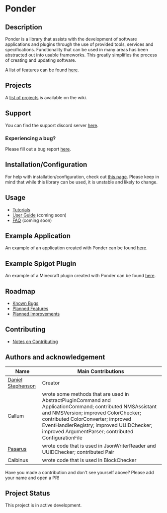# Ponder

## Description
Ponder is a library that assists with the development of software applications and plugins through the use of provided tools, services and specifications. Functionality that can be used in many areas has been abstracted out into usable frameworks. This greatly simplifies the process of creating and updating software.

A list of features can be found [here](https://github.com/Preponderous-Software/Ponder/wiki/Features).

## Projects
A [list of projects](https://github.com/Preponderous-Software/Ponder/wiki/Projects) is available on the wiki.

## Support
You can find the support discord server [here](https://discord.gg/G6wQxfcBMt).

### Experiencing a bug?
Please fill out a bug report [here](https://github.com/Preponderous-Software/Ponder/issues?q=is%3Aissue+is%3Aopen+label%3Abug).

## Installation/Configuration
For help with installation/configuration, check out [this page](https://github.com/Preponderous-Software/Ponder/wiki/Tutorial-0-(Setup)). Please keep in mind that while this library can be used, it is unstable and likely to change.

## Usage
- [Tutorials](https://github.com/Preponderous-Software/Ponder/wiki/List-of-Tutorials)
- [User Guide](https://github.com/Preponderous-Software/Ponder/wiki/Guide) (coming soon)
- [FAQ](https://github.com/Preponderous-Software/Ponder/wiki/FAQ) (coming soon)

## Example Application
An example of an application created with Ponder can be found [here](https://github.com/Preponderous-Software/ExamplePonderApplication).

## Example Spigot Plugin
An example of a Minecraft plugin created with Ponder can be found [here](https://github.com/Preponderous-Software/ExamplePonderPlugin).

## Roadmap
- [Known Bugs](https://github.com/Preponderous-Software/Ponder/issues?q=is%3Aopen+is%3Aissue+label%3Abug)
- [Planned Features](https://github.com/Preponderous-Software/Ponder/issues?q=is%3Aopen+is%3Aissue+label%3AEpic)
- [Planned Improvements](https://github.com/Preponderous-Software/Ponder/issues?q=is%3Aopen+is%3Aissue+label%3Aimprovement)

## Contributing
- [Notes on Contributing](https://github.com/Preponderous-Software/Ponder/wiki/Contributing)

## Authors and acknowledgement
Name | Main Contributions
------------ | -------------
[Daniel Stephenson](https://github.com/dmccoystephenson) | Creator
Callum | wrote some methods that are used in AbstractPluginCommand and ApplicationCommand; contributed NMSAssistant and NMSVersion; improved ColorChecker; contributed ColorConverter; improved EventHandlerRegistry; improved UUIDChecker; improved ArgumentParser; contributed ConfigurationFile
[Pasarus](https://github.com/Pasarus) | wrote code that is used in JsonWriterReader and UUIDChecker; contributed Pair
Caibinus | wrote code that is used in BlockChecker

Have you made a contribution and don't see yourself above? Please add your name and open a PR!

## Project Status
This project is in active development.